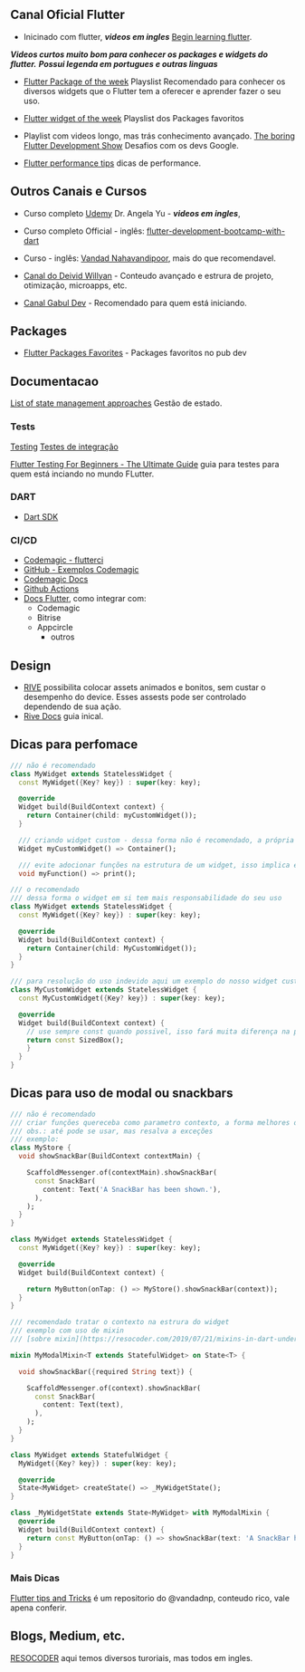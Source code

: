 ## Canal Oficial Flutter

- Inicinado com flutter, **_videos em ingles_** [Begin learning flutter](https://www.youtube.com/watch?v=4AoFA19gbLo&list=PLjxrf2q8roU3wk7CDw4RfV3mEwOJbjx1k).

**_Videos curtos muito bom para conhecer os packages e widgets do flutter._**
**_Possui legenda em portugues e outras linguas_**

- [Flutter Package of the week](https://www.youtube.com/watch?v=f9XQD5mf6FY&list=PLjxrf2q8roU1quF6ny8oFHJ2gBdrYN_AK) Playslist Recomendado para conhecer os diversos widgets que o Flutter tem a oferecer e aprender fazer o seu uso.

- [Flutter widget of the week](https://www.youtube.com/watch?v=f9XQD5mf6FY&list=PLjxrf2q8roU23XGwz3Km7sQZFTdB996iG) Playslist dos Packages favoritos

- Playlist com videos longo, mas trás conhecimento avançado.
  [The boring Flutter Development Show](https://www.youtube.com/watch?v=Gz0x77Hd1GE&list=PLjxrf2q8roU3ahJVrSgAnPjzkpGmL9Czl) Desafios com os devs Google.

- [Flutter performance tips](https://www.youtube.com/watch?v=PKGguGUwSYE) dicas de performance.

## Outros Canais e Cursos

- Curso completo [Udemy](https://www.udemy.com/course/flutter-bootcamp-with-dart/?utm_source=adwords&utm_medium=udemyads&utm_campaign=Webindex_Catchall_la.EN_cc.BR&utm_term=_._ag_119370706961_._ad_488880694993_._kw__._de_c_._dm__._pl__._ti_dsa-406594358574_._li_1031545_._pd__._&matchtype=&gclid=CjwKCAiA3L6PBhBvEiwAINlJ9JYOFuq4E3ZAcFfOnwkfbvzxOPNWLEo_nKka69xIWhEeOH21o6jbLhoC7bYQAvD_BwE) Dr. Angela Yu - **_videos em ingles_**,

- Curso completo Official - inglês: [flutter-development-bootcamp-with-dart](https://www.appbrewery.co/p/flutter-development-bootcamp-with-dart)

- Curso - inglês: [Vandad Nahavandipoor](https://www.youtube.com/watch?v=IfUjHNODRoM&list=PL6yRaaP0WPkVtoeNIGqILtRAgd3h2CNpT), mais do que recomendavel.

- [Canal do Deivid Willyan](https://www.youtube.com/c/DeividWillyan) - Conteudo avançado e estrura de projeto, otimização, microapps, etc.

- [Canal Gabul Dev](https://www.youtube.com/c/GabulDEV) - Recomendado para quem está iniciando.

## Packages

- [Flutter Packages Favorites](https://pub.dev/flutter/favorites) - Packages favoritos no pub dev

## Documentacao
[List of state management approaches](https://docs.flutter.dev/development/data-and-backend/state-mgmt/options) Gestão de estado.

### Tests
[Testing](https://docs.flutter.dev/testing)
[Testes de integração](https://docs.flutter.dev/testing/integration-tests)

[Flutter Testing For Beginners - The Ultimate Guide](https://www.youtube.com/watch?v=RDY6UYh-nyg) guia para testes para quem está inciando no mundo FLutter.
### DART

- [Dart SDK](https://api.dart.dev/stable/2.15.1/index.html)

### CI/CD

- [Codemagic - flutterci](https://flutterci.com/)
- [GitHub - Exemplos Codemagic](https://github.com/codemagic-ci-cd/codemagic-sample-projects/tree/main/flutter)
- [Codemagic Docs](https://docs.codemagic.io/)
- [Github Actions](https://github.com/features/actions)
- [Docs Flutter](https://docs.flutter.dev/deployment/cd), como integrar com:
  - Codemagic
  - Bitrise
  - Appcircle
    - outros

## Design

- [RIVE](https://rive.app/) possibilita colocar assets animados e bonitos, sem custar o desempenho do device. Esses assests pode ser controlado dependendo de sua ação.
- [Rive Docs](https://help.rive.app/#getting-started) guia inical.

## Dicas para perfomace

```dart
/// não é recomendado
class MyWidget extends StatelessWidget {
  const MyWidget({Key? key}) : super(key: key);

  @override
  Widget build(BuildContext context) {
    return Container(child: myCustomWidget());
  }

  /// criando widget custom - dessa forma não é recomendado, a própria Google em um video explicando por qual motivo não fazer o uso, mas resumindo isso custa o uso de memoria do device e durante todo o build haverá um custo maior do que criar uma nova estrutura de widget.
  Widget myCustomWidget() => Container();

  /// evite adocionar funções na estrutura de um widget, isso implica em problemas em disparar ações sem intenção durante o build
  void myFunction() => print();

/// o recomendado
/// dessa forma o widget em si tem mais responsabilidade do seu uso
class MyWidget extends StatelessWidget {
  const MyWidget({Key? key}) : super(key: key);

  @override
  Widget build(BuildContext context) {
    return Container(child: MyCustomWidget());
  }
}

/// para resolução do uso indevido aqui um exemplo do nosso widget custom
class MyCustomWidget extends StatelessWidget {
  const MyCustomWidget({Key? key}) : super(key: key);

  @override
  Widget build(BuildContext context) {
    // use sempre const quando possivel, isso fará muita diferença na performace
    return const SizedBox();
    }
  }
}
```
## Dicas para uso de modal ou snackbars
```dart
/// não é recomendado
/// criar funções quereceba como parametro contexto, a forma melhores de se trabalhar.
/// obs.: até pode se usar, mas resalva a exceções
/// exemplo:
class MyStore {
  void showSnackBar(BuildContext contextMain) {

    ScaffoldMessenger.of(contextMain).showSnackBar(
      const SnackBar(
        content: Text('A SnackBar has been shown.'),
      ),
    );
  }
}

class MyWidget extends StatelessWidget {
  const MyWidget({Key? key}) : super(key: key);

  @override
  Widget build(BuildContext context) {

    return MyButton(onTap: () => MyStore().showSnackBar(context));
  }
}

/// recomendado tratar o contexto na estrura do widget
/// exemplo com uso de mixin
/// [sobre mixin](https://resocoder.com/2019/07/21/mixins-in-dart-understand-dart-flutter-fundamentals-tutorial/)

mixin MyModalMixin<T extends StatefulWidget> on State<T> {

  void showSnackBar({required String text}) {

    ScaffoldMessenger.of(context).showSnackBar(
      const SnackBar(
        content: Text(text),
      ),
    );
  }
}

class MyWidget extends StatefulWidget {
  MyWidget({Key? key}) : super(key: key);

  @override
  State<MyWidget> createState() => _MyWidgetState();
}

class _MyWidgetState extends State<MyWidget> with MyModalMixin {
  @override
  Widget build(BuildContext context) {
    return const MyButton(onTap: () => showSnackBar(text: 'A SnackBar has been shown.'));
  }
}

```
### Mais Dicas
[Flutter tips and Tricks](https://github.com/vandadnp/flutter-tips-and-tricks) é um repositorio do @vandadnp, conteudo rico, vale apena conferir.
## Blogs, Medium, etc.
[RESOCODER](https://resocoder.com/blog/) aqui temos diversos turoriais, mas todos em ingles.